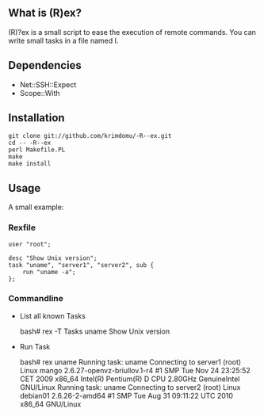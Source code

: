 ## What is (R)ex?

(R)?ex is a small script to ease the execution of remote commands. You can write small tasks in a file named I<Rexfile>.

## Dependencies

* Net::SSH::Expect
* Scope::With

## Installation

    git clone git://github.com/krimdomu/-R--ex.git
    cd -- -R--ex
    perl Makefile.PL
    make
    make install

## Usage

A small example:

### Rexfile

    user "root";
    
    desc "Show Unix version";
    task "uname", "server1", "server2", sub {
        run "uname -a";
    };

### Commandline

* List all known Tasks

    bash# rex -T
    Tasks
      uname                     Show Unix version

* Run Task 

    bash# rex uname
    Running task: uname
    Connecting to server1 (root)
    Linux mango 2.6.27-openvz-briullov.1-r4 #1 SMP Tue Nov 24 23:25:52 CET 2009 x86_64 Intel(R) Pentium(R) D CPU 2.80GHz GenuineIntel GNU/Linux
    Running task: uname
    Connecting to server2 (root)
    Linux debian01 2.6.26-2-amd64 #1 SMP Tue Aug 31 09:11:22 UTC 2010 x86_64 GNU/Linux

